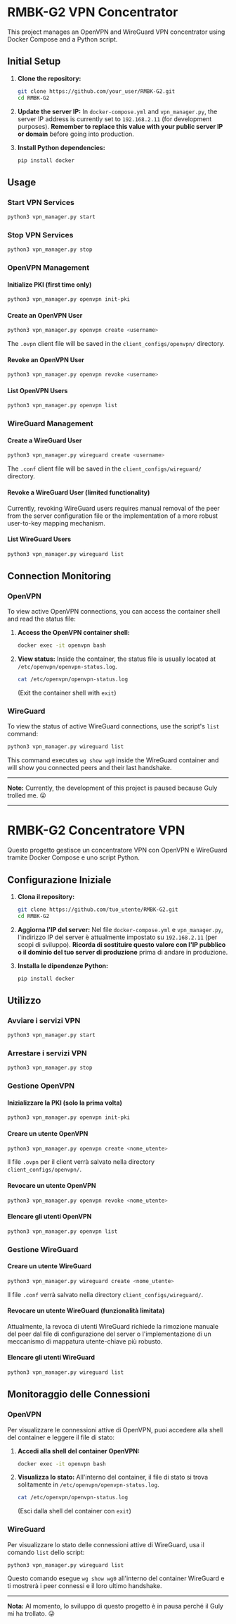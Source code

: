 # RMBK-G2 VPN Concentrator

This project manages an OpenVPN and WireGuard VPN concentrator using Docker Compose and a Python script.

## Initial Setup

1.  **Clone the repository:**
    ```bash
    git clone https://github.com/your_user/RMBK-G2.git
    cd RMBK-G2
    ```

2.  **Update the server IP:**
    In `docker-compose.yml` and `vpn_manager.py`, the server IP address is currently set to `192.168.2.11` (for development purposes).
    **Remember to replace this value with your public server IP or domain** before going into production.

3.  **Install Python dependencies:**
    ```bash
    pip install docker
    ```

## Usage

### Start VPN Services
```bash
python3 vpn_manager.py start
```

### Stop VPN Services
```bash
python3 vpn_manager.py stop
```

### OpenVPN Management

#### Initialize PKI (first time only)
```bash
python3 vpn_manager.py openvpn init-pki
```

#### Create an OpenVPN User
```bash
python3 vpn_manager.py openvpn create <username>
```
The `.ovpn` client file will be saved in the `client_configs/openvpn/` directory.

#### Revoke an OpenVPN User
```bash
python3 vpn_manager.py openvpn revoke <username>
```

#### List OpenVPN Users
```bash
python3 vpn_manager.py openvpn list
```

### WireGuard Management

#### Create a WireGuard User
```bash
python3 vpn_manager.py wireguard create <username>
```
The `.conf` client file will be saved in the `client_configs/wireguard/` directory.

#### Revoke a WireGuard User (limited functionality)
Currently, revoking WireGuard users requires manual removal of the peer from the server configuration file or the implementation of a more robust user-to-key mapping mechanism.

#### List WireGuard Users
```bash
python3 vpn_manager.py wireguard list
```

## Connection Monitoring

### OpenVPN

To view active OpenVPN connections, you can access the container shell and read the status file:

1.  **Access the OpenVPN container shell:**
    ```bash
    docker exec -it openvpn bash
    ```
2.  **View status:**
    Inside the container, the status file is usually located at `/etc/openvpn/openvpn-status.log`.
    ```bash
    cat /etc/openvpn/openvpn-status.log
    ```
    (Exit the container shell with `exit`)

### WireGuard

To view the status of active WireGuard connections, use the script's `list` command:

```bash
python3 vpn_manager.py wireguard list
```
This command executes `wg show wg0` inside the WireGuard container and will show you connected peers and their last handshake.

---

**Note:** Currently, the development of this project is paused because Guly trolled me. 😜

---

# RMBK-G2 Concentratore VPN

Questo progetto gestisce un concentratore VPN con OpenVPN e WireGuard tramite Docker Compose e uno script Python.

## Configurazione Iniziale

1.  **Clona il repository:**
    ```bash
    git clone https://github.com/tuo_utente/RMBK-G2.git
    cd RMBK-G2
    ```

2.  **Aggiorna l'IP del server:**
    Nel file `docker-compose.yml` e `vpn_manager.py`, l'indirizzo IP del server è attualmente impostato su `192.168.2.11` (per scopi di sviluppo).
    **Ricorda di sostituire questo valore con l'IP pubblico o il dominio del tuo server di produzione** prima di andare in produzione.

3.  **Installa le dipendenze Python:**
    ```bash
    pip install docker
    ```

## Utilizzo

### Avviare i servizi VPN
```bash
python3 vpn_manager.py start
```

### Arrestare i servizi VPN
```bash
python3 vpn_manager.py stop
```

### Gestione OpenVPN

#### Inizializzare la PKI (solo la prima volta)
```bash
python3 vpn_manager.py openvpn init-pki
```

#### Creare un utente OpenVPN
```bash
python3 vpn_manager.py openvpn create <nome_utente>
```
Il file `.ovpn` per il client verrà salvato nella directory `client_configs/openvpn/`.

#### Revocare un utente OpenVPN
```bash
python3 vpn_manager.py openvpn revoke <nome_utente>
```

#### Elencare gli utenti OpenVPN
```bash
python3 vpn_manager.py openvpn list
```

### Gestione WireGuard

#### Creare un utente WireGuard
```bash
python3 vpn_manager.py wireguard create <nome_utente>
```
Il file `.conf` verrà salvato nella directory `client_configs/wireguard/`.

#### Revocare un utente WireGuard (funzionalità limitata)
Attualmente, la revoca di utenti WireGuard richiede la rimozione manuale del peer dal file di configurazione del server o l'implementazione di un meccanismo di mappatura utente-chiave più robusto.

#### Elencare gli utenti WireGuard
```bash
python3 vpn_manager.py wireguard list
```

## Monitoraggio delle Connessioni

### OpenVPN

Per visualizzare le connessioni attive di OpenVPN, puoi accedere alla shell del container e leggere il file di stato:

1.  **Accedi alla shell del container OpenVPN:**
    ```bash
    docker exec -it openvpn bash
    ```
2.  **Visualizza lo stato:**
    All'interno del container, il file di stato si trova solitamente in `/etc/openvpn/openvpn-status.log`.
    ```bash
    cat /etc/openvpn/openvpn-status.log
    ```
    (Esci dalla shell del container con `exit`)

### WireGuard

Per visualizzare lo stato delle connessioni attive di WireGuard, usa il comando `list` dello script:

```bash
python3 vpn_manager.py wireguard list
```
Questo comando esegue `wg show wg0` all'interno del container WireGuard e ti mostrerà i peer connessi e il loro ultimo handshake.

---

**Nota:** Al momento, lo sviluppo di questo progetto è in pausa perché il Guly mi ha trollato. 😜
